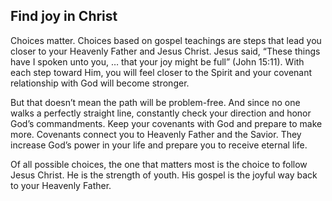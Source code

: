 ## Find joy in Christ

Choices matter. Choices based on gospel teachings are steps that
lead you closer to your Heavenly Father and Jesus Christ. Jesus
said, “These things have I spoken unto you, … that your joy might
be full” (John 15:11). With each step toward Him, you will feel
closer to the Spirit and your covenant relationship with God will
become stronger.

But that doesn’t mean the path will be problem-free. And since no
one walks a perfectly straight line, constantly check your direction
and honor God’s commandments. Keep your covenants with God
and prepare to make more. Covenants connect you to Heavenly
Father and the Savior. They increase God’s power in your life and
prepare you to receive eternal life.

Of all possible choices, the one that matters most is the choice to
follow Jesus Christ. He is the strength of youth. His gospel is the
joyful way back to your Heavenly Father.
